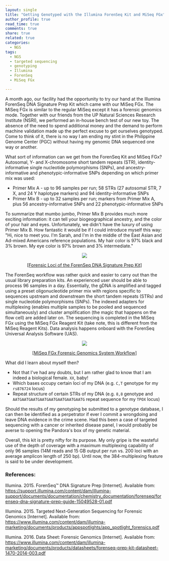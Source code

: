 ```yaml
---
layout: single
title: "Getting Genotyped with the Illumina ForenSeq Kit and MiSeq FGx"
author_profile: true
read_time: true
comments: true
share: true
related: true
categories:
  - NGS
tags:
  - NGS
  - targeted sequencing
  - genotyping
  - Illumina
  - ForenSeq
  - MiSeq FGx

---
```


A month ago, our facility had the opportunity to try our hand at the Illumina ForenSeq DNA Signature Prep Kit which came with our MiSeq FGx. The MiSeq FGx is similar to the regular MiSeq except it has a forensic genomics mode. Together with our friends from the UP Natural Sciences Research Institute (NSRI), we performed an in-house bench test of our new toy. The absence of the need to spend additional money and the demand to perform machine validation made up the perfect excuse to get ourselves genotyped. Come to think of it, there is no way I am ending my stint in the Philippine Genome Center (PGC) without having my genomic DNA sequenced one way or another.

<!-- readmore -->

What sort of information can we get from the ForenSeq Kit and MiSeq FGx? Autosomal, Y- and X-chromosome short tandem repeats (STR), identity-informative single nucleotide polymorphisms (SNPs), and ancestry-informative and phenotypic-informative SNPs depending on which primer mix was used:

* Primer Mix A - up to 96 samples per run; 58 STRs (27 autosomal STR, 7 X, and 24 Y haplotype markers) and 94 identity-informative SNPs
* Primer Mix B - up to 32 samples per run; markers from Primer Mix A, plus 56 ancestry-informative SNPs and 22 phenotypic-informative SNPs

To summarize that mumbo jumbo, Primer Mix B provides much more exciting information: it can tell your biogeographical ancestry, and the color of your hair and eyes. Unfortunately, we didn't have the luxury of using Primer Mix B. How fantastic it would be if I could introduce myself this way: "Hi, nice to meet you. I'm Sarah, and I'm in the middle of the East Asian and Ad-mixed Americans reference populations. My hair color is 97% black and 3% brown. My eye color is 97% brown and 3% intermediate."

<p align="center"><img src="https://raw.githubusercontent.com/sarahpenir/sarahpenir.github.io/master/_posts/images/2018-06-15-forenseq1.png"></p>

<p align="center"><a href="https://www.illumina.com/content/dam/illumina-marketing/documents/products/datasheets/forenseq-prep-kit-datasheet-1470-2014-003.pdf">[Forensic Loci of the ForenSeq DNA Signature Prep Kit]</a></p>

The ForenSeq workflow was rather quick and easier to carry out than the usual library preparation kits. An experienced user should be able to process 96 samples in a day. Essentially, the gDNA is amplified and tagged using a preset oligonucleotide primer mix with regions specific to sequences upstream and downstream the short tandem repeats (STRs) and single nucleotide polymorphisms (SNPs). The indexed adapters for multiplexing (enables multiple samples to be pooled and sequenced simultaneously) and cluster amplification (the magic that happens on the flow cell) are added later on. The sequencing is completed in the MiSeq FGx using the MiSeq FGx Reagent Kit (take note, this is different from the MiSeq Reagent Kits). Data analysis happens onboard with the ForenSeq Universal Analysis Software (UAS).

<p align="center"><img src="https://raw.githubusercontent.com/sarahpenir/sarahpenir.github.io/master/_posts/images/2018-06-15-forenseq2.png"></p>

<p align="center"><a href="https://www.illumina.com/content/dam/illumina-marketing/documents/products/appspotlights/app_spotlight_forensics.pdf">[MiSeq FGx Forensic Genomics System Workflow]</a></p>

What did I learn about myself then?

* Not that I've had any doubts, but I am rather glad to know that I am indeed a biological female. ```XX```, baby!
* Which bases occupy certain loci of my DNA (e.g. ```C,T``` genotype for my ```rs876724``` locus)
* Repeat structure of certain STRs of my DNA (e.g. ```8,8``` genotype and ```AATGAATGAATGAATGAATGAATGAATGAATG``` repeat sequence for my ```TPOX``` locus)

Should the results of my genotyping be submitted to a genotype database, I can then be identified as a perpetrator if ever I commit a wrongdoing and leave DNA evidence in the crime scene. Had this been a case of targeted sequencing with a cancer or inherited disease panel, I would probably be averse to opening the Pandora's box of my genetic material.

Overall, this kit is pretty nifty for its purpose. My only gripe is the wasteful use of the depth of coverage with a maximum multiplexing capability of only 96 samples (14M reads and 15 GB output per run vs. 200 loci with an average amplicon length of 250 bp). Until now, the 384-multiplexing feature is said to be under development.

### References:

Illumina. 2015. ForenSeq™ DNA Signature Prep [Internet]. Available from: https://support.illumina.com/content/dam/illumina-support/documents/documentation/chemistry_documentation/forenseq/forenseq-dna-signature-prep-guide-15049528-01.pdf

Illumina. 2015. Targeted Next-Generation Sequencing for Forensic Genomics [Internet]. Available from: https://www.illumina.com/content/dam/illumina-marketing/documents/products/appspotlights/app_spotlight_forensics.pdf

Illumina. 2016. Data Sheet: Forensic Genomics [Internet]. Available from: https://www.illumina.com/content/dam/illumina-marketing/documents/products/datasheets/forenseq-prep-kit-datasheet-1470-2014-003.pdf


